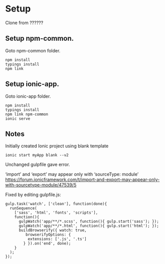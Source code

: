 # Setup
Clone from ??????

## Setup npm-common. 
Goto npm-common folder.
```
npm install
typings install
npm link
```
## Setup ionic-app.
Goto ionic-app folder.
```
npm install
typings install
npm link npm-common
ionic serve
```
## Notes
Initially created Ionic project using blank template
```
ionic start myApp blank --v2
```

Unchanged gulpfile gave error.

‘import’ and ‘export’ may appear only with ‘sourceType: module’ 
https://forum.ionicframework.com/t/import-and-export-may-appear-only-with-sourcetype-module/47539/5

Fixed by editing gulpfile.js:
```
gulp.task('watch', ['clean'], function(done){
  runSequence(
    ['sass', 'html', 'fonts', 'scripts'],
    function(){
      gulpWatch('app/**/*.scss', function(){ gulp.start('sass'); });
      gulpWatch('app/**/*.html', function(){ gulp.start('html'); });
      buildBrowserify({ watch: true,
         browserifyOptions: {
          extensions: ['.js', '.ts']
        } }).on('end', done);
    }
  );
});
```